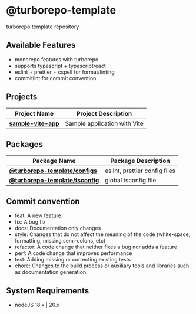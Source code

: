 # @turborepo-template

turborepo template repository

## Available Features

- monorepo features with turborepo
- supports typescript + typescriptreact
- eslint + prettier + cspell for format/linting
- commitlint for commit convention

## Projects

| Project Name                                            | Project Description          |
| ------------------------------------------------------- | ---------------------------- |
| [**sample-vite-app**](./apps/sample-vite-app/README.md) | Sample application with Vite |

## Packages

| Package Name                                                      | Package Description           |
| ----------------------------------------------------------------- | ----------------------------- |
| [**@turborepo-template/configs**](./packages/configs/README.md)   | eslint, prettier config files |
| [**@turborepo-template/tsconfig**](./packages/tsconfig/README.md) | global tsconfig file          |

## Commit convention

- feat: A new feature
- fix: A bug fix
- docs: Documentation only changes
- style: Changes that do not affect the meaning of the code (white-space, formatting, missing semi-colons, etc)
- refactor: A code change that neither fixes a bug nor adds a feature
- perf: A code change that improves performance
- test: Adding missing or correcting existing tests
- chore: Changes to the build process or auxiliary tools and libraries such as documentation generation

## System Requirements

- nodeJS 18.x | 20.x
